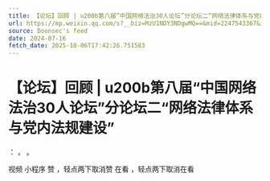 ```yaml
---
title: 【论坛】回顾 | u200b第八届“中国网络法治30人论坛”分论坛二“网络法律体系与党内法规建设”
url: https://mp.weixin.qq.com/s?__biz=MzU1NDY3NDgwMQ==&mid=2247543367&idx=2&sn=98b79abf4807ede4f20e07ffeecc160c
source: Doonsec's feed
date: 2024-07-16
fetch_date: 2025-10-06T17:42:26.751583
---
```


# 【论坛】回顾 | u200b第八届“中国网络法治30人论坛”分论坛二“网络法律体系与党内法规建设”

：
，
。

视频
小程序
赞
，轻点两下取消赞
在看
，轻点两下取消在看
